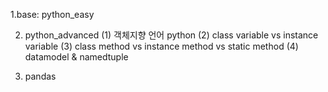1.base: python_easy



2. python_advanced 
(1) 객체지향 언어 python 
(2) class variable vs instance variable
(3) class method vs instance method vs static method
(4) datamodel & namedtuple


3. pandas
